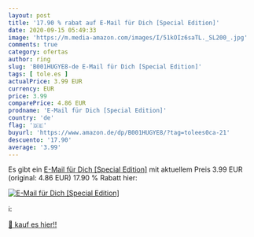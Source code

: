 ```yaml
---
layout: post
title: '17.90 % rabat auf E-Mail für Dich [Special Edition]'
date: 2020-09-15 05:49:33
image: 'https://m.media-amazon.com/images/I/51kOIz6saTL._SL200_.jpg'
comments: true
category: ofertas
author: ring
slug: 'B001HUGYE8-de E-Mail für Dich [Special Edition]'
tags: [ tole.es ]
actualPrice: 3.99 EUR
currency: EUR
price: 3.99
comparePrice: 4.86 EUR
prodname: 'E-Mail für Dich [Special Edition]'
country: 'de'
flag: '🇩🇪'
buyurl: 'https://www.amazon.de/dp/B001HUGYE8/?tag=tolees0ca-21'
descuento: '17.90'
average: '3.99'
---
```


Es gibt ein [E-Mail für Dich [Special Edition]](https://www.amazon.de/dp/B001HUGYE8/?tag=tolees0ca-21) mit aktuellem Preis 3.99 EUR (original: 4.86 EUR) 17.90 % Rabatt hier:

[![E-Mail für Dich [Special Edition]](https://m.media-amazon.com/images/I/51kOIz6saTL._SL200_.jpg)](https://www.amazon.de/dp/B001HUGYE8/?tag=tolees0ca-21)

ℹ️:


[🛒 kauf es hier!!](https://www.amazon.de/dp/B001HUGYE8/?tag=tolees0ca-21)
